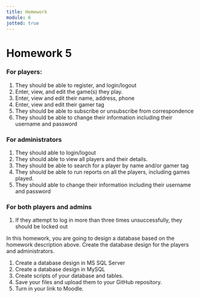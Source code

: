 ```yaml
---
title: Homework
module: 6
jotted: true
---
```


# Homework 5 

### For players:

1. They should be able to register, and login/logout
2. Enter, view, and edit the game(s) they play.
3. Enter, view and edit their name, address, phone
4. Enter, view and edit their gamer tag
5. They should be able to subscribe or unsubscribe from correspondence
6. They should be able to change their information including their username and password

### For administrators

1. They should able to login/logout
2. They should able to view all players and their details.
3. They should be able to search for a player by name and/or gamer tag
4. They should be able to run reports on all the players, including games played.
5. They should able to change their information including their username and password

### For both players and admins

1. If they attempt to log in more than three times unsuccessfully, they should be locked out

In this homework, you are going to design a database based on the homework description above.  Create the database design for the players and administrators.

1. Create a database design in MS SQL Server
2. Create a database design in MySQL
3. Create scripts of your database and tables. 
4. Save your files and upload them to your GitHub repository.
5. Turn in your link to Moodle.